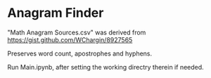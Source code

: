 Anagram Finder
====================================================================================
"Math Anagram Sources.csv" was derived from https://gist.github.com/WChargin/8927565

Preserves word count, apostrophes and hyphens.

Run Main.ipynb, after setting the working directry therein if needed.
